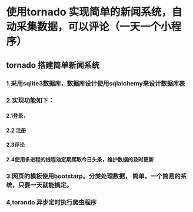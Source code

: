 # 使用tornado 实现简单的新闻系统，自动采集数据，可以评论（一天一个小程序）
## tornado 搭建简单新闻系统
### 1.采用sqlite3数据库，数据库设计使用sqlalchemy来设计数据库表
### 2.实现功能如下：
#### 2.1登录，
#### 2.2 注册
#### 2.3评论
#### 2.4使用多进程的线程池定期爬取今日头条，维护数据的及时更新
###  3.网页的模板使用bootstarp。分类处理数据， 简单，一个简易的系统，只要一天就能搞定。
###  4,torando 异步定时执行爬虫程序